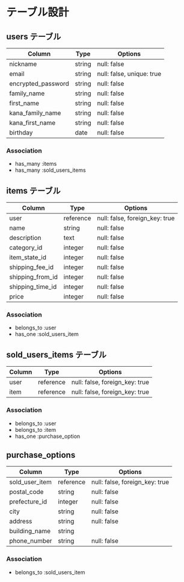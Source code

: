 # テーブル設計

## users テーブル

| Column             | Type    | Options                   |
|--------------------|---------|---------------------------|
| nickname           | string  | null: false               | 
| email              | string  | null: false, unique: true |
| encrypted_password | string  | null: false               |
| family_name        | string  | null: false               |
| first_name         | string  | null: false               |
| kana_family_name   | string  | null: false               |
| kana_first_name    | string  | null: false               |
| birthday           | date    | null: false               |

### Association

- has_many :items
- has_many :sold_users_items

## items テーブル

| Column           | Type      | Options                        |
|------------------|-----------|--------------------------------|
| user             | reference | null: false, foreign_key: true |
| name             | string    | null: false                    |
| description      | text      | null: false                    |
| category_id      | integer   | null: false                    |
| item_state_id    | integer   | null: false                    |
| shipping_fee_id  | integer   | null: false                    |
| shipping_from_id | integer   | null: false                    |
| shipping_time_id | integer   | null: false                    |
| price            | integer   | null: false                    |

### Association

- belongs_to :user
- has_one :sold_users_item

## sold_users_items テーブル

| Column  | Type      | Options                        |
|---------|-----------|--------------------------------|
| user    | reference | null: false, foreign_key: true |
| item    | reference | null: false, foreign_key: true |

### Association

- belongs_to :user
- belongs_to :item
- has_one :purchase_option

## purchase_options

| Column               | Type      | Options                        |
|----------------------|-----------|--------------------------------|
| sold_user_item       | reference | null: false, foreign_key: true |
| postal_code          | string    | null: false                    |
| prefecture_id        | integer   | null: false                    |
| city                 | string    | null: false                    |
| address              | string    | null: false                    |
| building_name        | string    |                                |
| phone_number         | string    | null: false                    |

### Association

- belongs_to :sold_users_item

